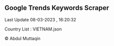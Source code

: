 

## Google Trends Keywords Scraper 
 
Last Update 08-03-2023 , 16:20:32

Country List :
VIETNAM.json



© Abdul Muttaqin 
